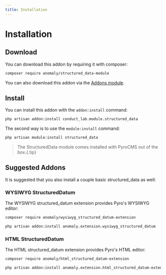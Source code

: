 ```yaml
---
title: Installation
---
```


# Installation

<div class="documentation__toc"></div>

## Download

You can download this addon by requiring it with composer:

```bash
composer require anomaly/structured_data-module
```

You can also download this addon via the [Addons module](/documentation/addons-module).

## Install

You can install this addon with the `addon:install` command:

```bash
php artisan addon:install conduct_lab.module.structured_data
```

The second way is to use the `module:install` command:

```bash
php artisan module:install structured_data
```

> The StructuredData module comes installed with PyroCMS out of the box.{.tip}

## Suggested Addons

It is suggested that you also install a couple basic structured_data as well:

### WYSIWYG StructuredDatum

The WYSIWYG structured_datum extension provides Pyro's WYSIWYG editor:

```bash
composer require anomaly/wysiwyg_structured_datum-extension

php artisan addon:install anomaly.extension.wysiwyg_structured_datum
```

### HTML StructuredDatum

The HTML structured_datum extension provides Pyro's HTML editor:

```bash
composer require anomaly/html_structured_datum-extension

php artisan addon:install anomaly.extension.html_structured_datum-extension
```
